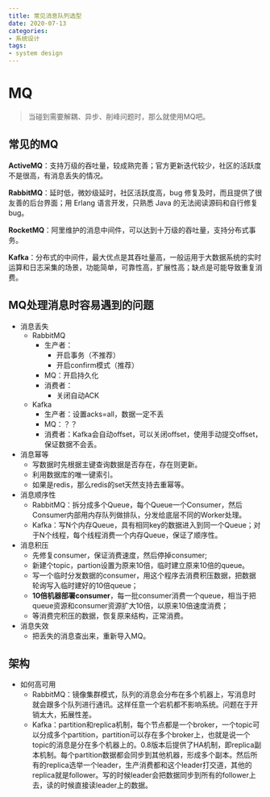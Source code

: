 ```yaml
---
title: 常见消息队列选型
date: 2020-07-13
categories:
- 系统设计
tags:
- system design
---
```




# MQ

> 当碰到需要解耦、异步、削峰问题时，那么就使用MQ吧。

## 常见的MQ

**ActiveMQ**：支持万级的吞吐量，较成熟完善；官方更新迭代较少，社区的活跃度不是很高，有消息丢失的情况。

**RabbitMQ**：延时低，微妙级延时，社区活跃度高，bug 修复及时，而且提供了很友善的后台界面；用 Erlang 语言开发，只熟悉 Java 的无法阅读源码和自行修复 bug。

**RocketMQ**：阿里维护的消息中间件，可以达到十万级的吞吐量，支持分布式事务。

**Kafka**：分布式的中间件，最大优点是其吞吐量高，一般运用于大数据系统的实时运算和日志采集的场景，功能简单，可靠性高，扩展性高；缺点是可能导致重复消费。

## MQ处理消息时容易遇到的问题

- 消息丢失
  - RabbitMQ
    - 生产者：
      - 开启事务（不推荐）
      - 开启confirm模式（推荐）
    - MQ：开启持久化
    - 消费者：
      - 关闭自动ACK
  - Kafka
    - 生产者：设置acks=all，数据一定不丢
    - MQ：？？
    - 消费者：Kafka会自动offset，可以关闭offset，使用手动提交offset，保证数据不会丢。
- 消息幂等
  - 写数据时先根据主键查询数据是否存在，存在则更新。
  - 利用数据库的唯一键索引。
  - 如果是redis，那么redis的set天然支持去重幂等。
- 消息顺序性
  - RabbitMQ：拆分成多个Queue，每个Queue一个Consumer，然后Consumer内部用内存队列做排队，分发给底层不同的Worker处理。
  - Kafka：写N个内存Queue，具有相同key的数据进入到同一个Queue；对于N个线程，每个线程消费一个内存Queue，保证了顺序性。
- 消息积压
  - 先修复consumer，保证消费速度，然后停掉consumer;
  - 新建个topic，partion设置为原来10倍，临时建立原来10倍的queue。
  - 写一个临时分发数据的consumer，用这个程序去消费积压数据，把数据轮询写入临时建好的10倍queue；
  - **10倍机器部署consumer**，每一批consumer消费一个queue，相当于把queue资源和consumer资源扩大10倍，以原来10倍速度消费；
  - 等消费完积压的数据，恢复原来结构，正常消费。
- 消息失效
  - 把丢失的消息查出来，重新导入MQ。

## 架构

- 如何高可用
  - RabbitMQ：镜像集群模式，队列的消息会分布在多个机器上，写消息时就会跟多个队列进行通讯。这样任意一个宕机都不影响系统。问题在于开销太大，拓展性差。
  - Kafka：partition和replica机制，每个节点都是一个broker，一个topic可以分成多个partition，partition可以存在多个broker上，也就是说一个topic的消息是分在多个机器上的。0.8版本后提供了HA机制，即replica副本机制。每个partition数据都会同步到其他机器，形成多个副本。然后所有的replica选举一个leader，生产消费都和这个leader打交道，其他的replica就是follower。写的时候leader会把数据同步到所有的follower上去，读的时候直接读leader上的数据。




